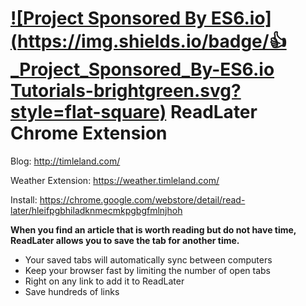 [![Project Sponsored By ES6.io](https://img.shields.io/badge/👍_Project_Sponsored_By-ES6.io Tutorials-brightgreen.svg?style=flat-square)](https://ES6.io/friend/TIM)
ReadLater Chrome Extension
===========
Blog: http://timleland.com/

Weather Extension: https://weather.timleland.com/

Install: https://chrome.google.com/webstore/detail/read-later/hleifpgbhiladknmecmkpgbgfmlnjhoh


**When you find an article that is worth reading but do not have time, ReadLater allows you to save the tab for another time.**

 - Your saved tabs will automatically sync between computers
 - Keep your browser fast by limiting the number of open tabs
 - Right on any link to add it to ReadLater
 - Save hundreds of links
